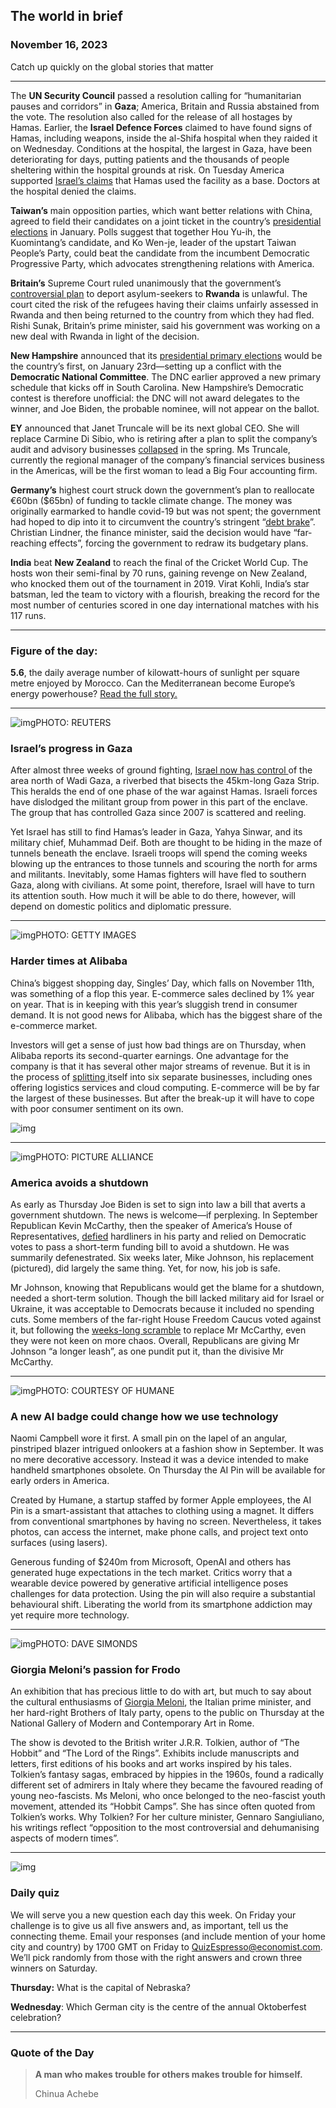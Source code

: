 ## The world in brief

### November 16, 2023

Catch up quickly on the global stories that matter



------



The **UN Security Council** passed a resolution calling for “humanitarian pauses and corridors” in **Gaza**; America, Britain and Russia abstained from the vote. The resolution also called for the release of all hostages by Hamas. Earlier, the **Israel Defence Forces** claimed to have found signs of Hamas, including weapons, inside the al-Shifa hospital when they raided it on Wednesday. Conditions at the hospital, the largest in Gaza, have been deteriorating for days, putting patients and the thousands of people sheltering within the hospital grounds at risk. On Tuesday America supported [Israel’s claims](https://www.economist.com/middle-east-and-africa/2023/11/06/israeli-soldiers-fight-to-reach-hamass-headquarters) that Hamas used the facility as a base. Doctors at the hospital denied the claims.

**Taiwan’s** main opposition parties, which want better relations with China, agreed to field their candidates on a joint ticket in the country’s [presidential elections](https://www.economist.com/the-world-ahead/2023/11/13/china-is-watching-closely-who-will-be-taiwans-next-president) in January. Polls suggest that together Hou Yu-ih, the Kuomintang’s candidate, and Ko Wen-je, leader of the upstart Taiwan People’s Party, could beat the candidate from the incumbent Democratic Progressive Party, which advocates strengthening relations with America.

**Britain’s** Supreme Court ruled unanimously that the government’s [controversial plan](https://www.economist.com/britain/2023/07/04/britains-tough-asylum-plans-are-held-up-in-court-and-by-the-lords) to deport asylum-seekers to **Rwanda** is unlawful. The court cited the risk of the refugees having their claims unfairly assessed in Rwanda and then being returned to the country from which they had fled. Rishi Sunak, Britain’s prime minister, said his government was working on a new deal with Rwanda in light of the decision.

**New Hampshire** announced that its [presidential primary elections](https://www.economist.com/united-states/2020/02/08/waiting-for-bernie-in-new-hampshire) would be the country’s first, on January 23rd—setting up a conflict with the **Democratic National Committee**. The DNC earlier approved a new primary schedule that kicks off in South Carolina. New Hampshire’s Democratic contest is therefore unofficial: the DNC will not award delegates to the winner, and Joe Biden, the probable nominee, will not appear on the ballot.

**EY** announced that Janet Truncale will be its next global CEO. She will replace Carmine Di Sibio, who is retiring after a plan to split the company’s audit and advisory businesses [collapsed](https://www.economist.com/business/2023/04/16/why-ey-and-its-rivals-may-eventually-break-up-after-all) in the spring. Ms Truncale, currently the regional manager of the company’s financial services business in the Americas, will be the first woman to lead a Big Four accounting firm.

**Germany’s** highest court struck down the government’s plan to reallocate €60bn ($65bn) of funding to tackle climate change. The money was originally earmarked to handle covid-19 but was not spent; the government had hoped to dip into it to circumvent the country’s stringent “[debt brake](https://www.economist.com/the-economist-explains/2021/07/05/why-german-politicians-are-fighting-over-the-debt-brake)”. Christian Lindner, the finance minister, said the decision would have “far-reaching effects”, forcing the government to redraw its budgetary plans.

**India** beat **New Zealand** to reach the final of the Cricket World Cup. The hosts won their semi-final by 70 runs, gaining revenge on New Zealand, who knocked them out of the tournament in 2019. Virat Kohli, India’s star batsman, led the team to victory with a flourish, breaking the record for the most number of centuries scored in one day international matches with his 117 runs.



------



### Figure of the day: 

**5.6**, the daily average number of kilowatt-hours of sunlight per square metre enjoyed by Morocco. Can the Mediterranean become Europe’s energy powerhouse? [Read the full story.](https://www.economist.com/business/2023/11/13/can-the-mediterranean-become-europes-energy-powerhouse)



------



![img](https://niceboy.online/insight/public/Espresso/PHOTOS/20231118_dap328.jpg)PHOTO: REUTERS

### Israel’s progress in Gaza

After almost three weeks of ground fighting, [Israel now has control ](https://www.economist.com/middle-east-and-africa/2023/11/15/the-battle-of-northern-gaza-is-almost-over)of the area north of Wadi Gaza, a riverbed that bisects the 45km-long Gaza Strip. This heralds the end of one phase of the war against Hamas. Israeli forces have dislodged the militant group from power in this part of the enclave. The group that has controlled Gaza since 2007 is scattered and reeling.

Yet Israel has still to find Hamas’s leader in Gaza, Yahya Sinwar, and its military chief, Muhammad Deif. Both are thought to be hiding in the maze of tunnels beneath the enclave. Israeli troops will spend the coming weeks blowing up the entrances to those tunnels and scouring the north for arms and militants. Inevitably, some Hamas fighters will have fled to southern Gaza, along with civilians. At some point, therefore, Israel will have to turn its attention south. How much it will be able to do there, however, will depend on domestic politics and diplomatic pressure.



------



![img](https://niceboy.online/insight/public/Espresso/PHOTOS/20231118_dap323.jpg)PHOTO: GETTY IMAGES

### Harder times at Alibaba

China’s biggest shopping day, Singles’ Day, which falls on November 11th, was something of a flop this year. E-commerce sales declined by 1% year on year. That is in keeping with this year’s sluggish trend in consumer demand. It is not good news for Alibaba, which has the biggest share of the e-commerce market.

Investors will get a sense of just how bad things are on Thursday, when Alibaba reports its second-quarter earnings. One advantage for the company is that it has several other major streams of revenue. But it is in the process of [splitting ](https://www.economist.com/business/2023/03/30/alibaba-breaks-itself-up-in-six)itself into six separate businesses, including ones offering logistics services and cloud computing. E-commerce will be by far the largest of these businesses. But after the break-up it will have to cope with poor consumer sentiment on its own.

![img](https://niceboy.online/insight/public/Espresso/PHOTOS/20231118_DAC465.jpg)



------



![img](https://niceboy.online/insight/public/Espresso/PHOTOS/20231118_dap327.jpg)PHOTO: PICTURE ALLIANCE

### America avoids a shutdown

As early as Thursday Joe Biden is set to sign into law a bill that averts a government shutdown. The news is welcome—if perplexing. In September Republican Kevin McCarthy, then the speaker of America’s House of Representatives, [defied](https://www.economist.com/united-states/2023/10/01/by-averting-a-government-shutdown-kevin-mccarthy-risks-his-job) hardliners in his party and relied on Democratic votes to pass a short-term funding bill to avoid a shutdown. He was summarily defenestrated. Six weeks later, Mike Johnson, his replacement (pictured), did largely the same thing. Yet, for now, his job is safe.

Mr Johnson, knowing that Republicans would get the blame for a shutdown, needed a short-term solution. Though the bill lacked military aid for Israel or Ukraine, it was acceptable to Democrats because it included no spending cuts. Some members of the far-right House Freedom Caucus voted against it, but following the [weeks-long scramble](https://www.economist.com/united-states/2023/10/26/americas-house-of-representatives-finally-has-a-speaker) to replace Mr McCarthy, even they were not keen on more chaos. Overall, Republicans are giving Mr Johnson “a longer leash”, as one pundit put it, than the divisive Mr McCarthy.



------



![img](https://niceboy.online/insight/public/Espresso/PHOTOS/20231118_dap322.jpg)PHOTO: COURTESY OF HUMANE

### A new AI badge could change how we use technology

Naomi Campbell wore it first. A small pin on the lapel of an angular, pinstriped blazer intrigued onlookers at a fashion show in September. It was no mere decorative accessory. Instead it was a device intended to make handheld smartphones obsolete. On Thursday the AI Pin will be available for early orders in America.

Created by Humane, a startup staffed by former Apple employees, the AI Pin is a smart-assistant that attaches to clothing using a magnet. It differs from conventional smartphones by having no screen. Nevertheless, it takes photos, can access the internet, make phone calls, and project text onto surfaces (using lasers).

Generous funding of $240m from Microsoft, OpenAI and others has generated huge expectations in the tech market. Critics worry that a wearable device powered by generative artificial intelligence poses challenges for data protection. Using the pin will also require a substantial behavioural shift. Liberating the world from its smartphone addiction may yet require more technology.



------



![img](https://niceboy.online/insight/public/Espresso/PHOTOS/20231118_dap329.jpg)PHOTO: DAVE SIMONDS

### Giorgia Meloni’s passion for Frodo

An exhibition that has precious little to do with art, but much to say about the cultural enthusiasms of [Giorgia Meloni](https://www.economist.com/leaders/2023/11/09/giorgia-melonis-mother-of-all-reforms-is-a-power-grab), the Italian prime minister, and her hard-right Brothers of Italy party, opens to the public on Thursday at the National Gallery of Modern and Contemporary Art in Rome.

The show is devoted to the British writer J.R.R. Tolkien, author of “The Hobbit” and “The Lord of the Rings”. Exhibits include manuscripts and letters, first editions of his books and art works inspired by his tales. Tolkien’s fantasy sagas, embraced by hippies in the 1960s, found a radically different set of admirers in Italy where they became the favoured reading of young neo-fascists. Ms Meloni, who once belonged to the neo-fascist youth movement, attended its “Hobbit Camps”. She has since often quoted from Tolkien’s works. Why Tolkien? For her culture minister, Gennaro Sangiuliano, his writings reflect “opposition to the most controversial and dehumanising aspects of modern times”.



------



![img](https://niceboy.online/insight/public/Espresso/PHOTOS/QuizNEW_37_95.jpeg)

### Daily quiz

We will serve you a new question each day this week. On Friday your challenge is to give us all five answers and, as important, tell us the connecting theme. Email your responses (and include mention of your home city and country) by 1700 GMT on Friday to [QuizEspresso@economist.com](https://mail.google.com/mail/?view=cm&fs=1&tf=1&to=QuizEspresso@economist.com). We’ll pick randomly from those with the right answers and crown three winners on Saturday.

**Thursday:** What is the capital of Nebraska?

**Wednesday**: Which German city is the centre of the annual Oktoberfest celebration?



------



### Quote of the Day

> **A man who makes trouble for others makes trouble for himself.**
>
> Chinua Achebe



